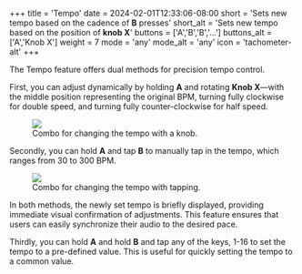 +++
title = 'Tempo'
date = 2024-02-01T12:33:06-08:00
short = 'Sets new tempo based on the cadence of **B** presses'
short_alt = 'Sets new tempo based on the position of **knob X**'
buttons = ['A','B','B','...']
buttons_alt = ['A','Knob X']
weight = 7
mode = 'any'
mode_alt = 'any'
icon = 'tachometer-alt'
+++

The Tempo feature offers dual methods for precision tempo control.

First, you can adjust dynamically by holding **A** and rotating **Knob X**—with the middle position representing the original BPM, turning fully clockwise for double speed, and turning fully counter-clockwise for half speed.

<figure class="imgcombo">
<img loading="lazy" src="/img/tempo_turn.png">
<figcaption>Combo for changing the tempo with a knob.</figcaption>
</figure>


Secondly, you can hold **A** and tap **B** to manually tap in the tempo, which ranges from 30 to 300 BPM.

<figure class="imgcombo">
<img loading="lazy" src="/img/tempo_tap.png">
<figcaption>Combo for changing the tempo with tapping.</figcaption>
</figure>


In both methods, the newly set tempo is briefly displayed, providing immediate visual confirmation of adjustments. This feature ensures that users can easily synchronize their audio to the desired pace.

Thirdly, you can hold **A** and hold **B** and tap any of the keys, 1-16 to set the tempo to a pre-defined value. This is useful for quickly setting the tempo to a common value.